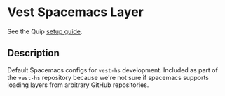 # Vest Spacemacs Layer
See the Quip [setup guide](https://vest.quip.com/TWIvAke8BABG/Spacemacs-Setup-Guide).

## Description
Default Spacemacs configs for `vest-hs` development. Included as part of the `vest-hs` repository because we're not sure if spacemacs supports loading layers from arbitrary GitHub repositories.
